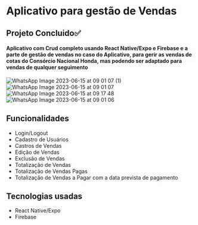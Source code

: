 <h1>Aplicativo para gestão de Vendas</h1>

## Projeto Concluido✅

#### Aplicativo com Crud completo usando React Native/Expo e Firebase e a parte de gestão de vendas no caso do Aplicativo, para gerir as vendas de cotas do Consórcio Nacional Honda, mas podendo ser adaptado para vendas de qualquer seguimento 

![WhatsApp Image 2023-06-15 at 09 01 07 (1)](https://github.com/carlosjuniordev/vendas-honda/assets/133672491/6c599d58-ee0e-4d87-a3e5-8168baab6921)
![WhatsApp Image 2023-06-15 at 09 01 07](https://github.com/carlosjuniordev/vendas-honda/assets/133672491/843de31b-8922-4945-9c45-a9f251151f09)
![WhatsApp Image 2023-06-15 at 09 17 48](https://github.com/carlosjuniordev/vendas-honda/assets/133672491/f7410feb-058f-4328-b34a-cb2e0d48c45f)
![WhatsApp Image 2023-06-15 at 09 01 06](https://github.com/carlosjuniordev/vendas-honda/assets/133672491/24ce78da-691c-45b4-9e66-9264a8749d00)


## Funcionalidades 

* Login/Logout
* Cadastro de Usuários
* Castros de Vendas
* Edição de Vendas
* Exclusão de Vendas
* Totalização de Vendas
* Totalização de Vendas Pagas
* Totalização de Vendas a Pagar com a data prevista de pagamento

## Tecnologias usadas

* React Native/Expo
* Firebase
